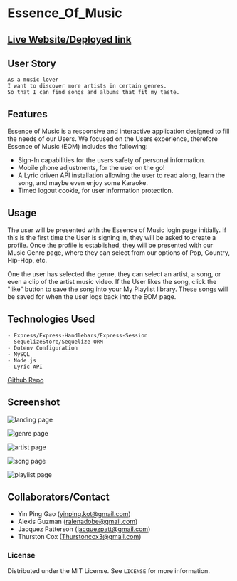 # Essence_Of_Music

## [Live Website/Deployed link](https://eom-10-4.herokuapp.com/login)

## User Story
```
As a music lover
I want to discover more artists in certain genres.
So that I can find songs and albums that fit my taste.
```

## Features
Essence of Music is a responsive and interactive application designed to fill the needs of our Users. We focused on the Users experience, therefore Essence of Music (EOM) includes the following:
- Sign-In capabilities for the users safety of personal information.
- Mobile phone adjustments, for the user on the go!
- A Lyric driven API installation allowing the user to read along, learn the song, and maybe even enjoy some Karaoke.
- Timed logout cookie, for user information protection.

## Usage
The user will be presented with the Essence of Music login page initially. If this is the first time the User is signing in, they will be asked to create a profile. Once the profile is established, they will be presented with our Music Genre page, where they can select from our options of Pop, Country, Hip-Hop, etc.

One the user has selected the genre, they can select an artist, a song, or even a clip of the artist music video. If the User likes the song, click the "like" button to save the song into your My Playlist library. These songs will be saved for when the user logs back into the EOM page.

## Technologies Used
    - Express/Express-Handlebars/Express-Session
    - SequelizeStore/Sequelize ORM
    - Dotenv Configuration
    - MySQL
    - Node.js
    - Lyric API

[Github Repo](https://github.com/yinping-520/Essence_Of_Music)


## Screenshot 
![landing page](public/assets/readme_pic/landing_page.png)

![genre page](public/assets/readme_pic/genre.png)

![artist page](public/assets/readme_pic/artists.png)

![song page](public/assets/readme_pic/song.png)

![playlist page](public/assets/readme_pic/playlist.png)



## Collaborators/Contact
- Yin Ping Gao (yinping.kot@gmail.com)
- Alexis Guzman (ralenadobe@gmail.com)
- Jacquez Patterson (jacquezpatt@gmail.com)
- Thurston Cox (Thurstoncox3@gmail.com)
    
### License
Distributed under the MIT License. See `LICENSE` for more information.
